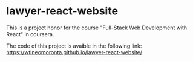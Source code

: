 # lawyer-react-website
This is a project honor for the course "Full-Stack Web Development with React" in coursera.

The code of this project is avaible in the following link: https://wtineomoronta.github.io/lawyer-react-website/
